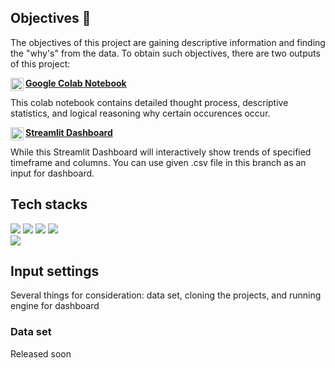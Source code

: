## Objectives 🎯
The objectives of this project are gaining descriptive information and finding the "why's" from the data. To obtain such objectives, 
there are two outputs of this project: 

<a href="https://colab.research.google.com/drive/15hujoJHjhT_T93XSk5qri5erxF6oAxpJ#scrollTo=kYarLAzOVOA0"><img align="left" src="https://github.com/raflidzaky/2024-March-stock_market_analysis/assets/104545005/3827e863-b0f8-437d-b29e-979c034f1350" alt="Google Colab Project" width="21px"/></a>  [**Google Colab Notebook**](https://colab.research.google.com/drive/15hujoJHjhT_T93XSk5qri5erxF6oAxpJ#scrollTo=kYarLAzOVOA0)

This colab notebook contains detailed thought process, descriptive statistics, and logical reasoning why certain occurences occur. 

<a href="https://2024-march-stockmarketanalysis.streamlit.app"><img align="left" src="https://github.com/raflidzaky/2024-March-stock_market_analysis/assets/104545005/81af49e7-1a07-4e61-8404-3b864343b6e3" alt="Google Colab Project" width="21px"/></a>  [**Streamlit Dashboard**](https://2024-march-stockmarketanalysis.streamlit.app/)

While this Streamlit Dashboard will interactively show trends of specified timeframe and columns. You can use given .csv file in this branch as an input for dashboard.

## Tech stacks
![](https://img.shields.io/badge/Language-Python-informational?style=flat&logo=Python&color=7952B3)
![](https://img.shields.io/badge/Lib-Numpy-informational?style=flat&logo=Numpy&color=7952B3)
![](https://img.shields.io/badge/Lib-Pandas-informational?style=flat&logo=Pandas&color=7952B3)
![](https://img.shields.io/badge/Lib-Plotly-informational?style=flat&logo=Plotly&color=7952B3)
</br>
![](https://img.shields.io/badge/Lib-Streamlit-informational?style=flat&logo=Streamlit&color=7952B3)

## Input settings
Several things for consideration: data set, cloning the projects, and running engine for dashboard
### Data set


Released soon
